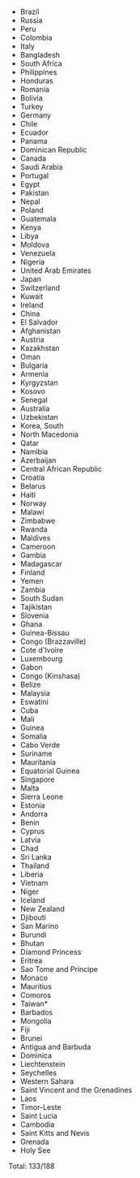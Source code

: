 * Brazil
* Russia
* Peru
* Colombia
* Italy
* Bangladesh
* South Africa
* Philippines
* Honduras
* Romania
* Bolivia
* Turkey
* Germany
* Chile
* Ecuador
* Panama
* Dominican Republic
* Canada
* Saudi Arabia
* Portugal
* Egypt
* Pakistan
* Nepal
* Poland
* Guatemala
* Kenya
* Libya
* Moldova
* Venezuela
* Nigeria
* United Arab Emirates
* Japan
* Switzerland
* Kuwait
* Ireland
* China
* El Salvador
* Afghanistan
* Austria
* Kazakhstan
* Oman
* Bulgaria
* Armenia
* Kyrgyzstan
* Kosovo
* Senegal
* Australia
* Uzbekistan
* Korea, South
* North Macedonia
* Qatar
* Namibia
* Azerbaijan
* Central African Republic
* Croatia
* Belarus
* Haiti
* Norway
* Malawi
* Zimbabwe
* Rwanda
* Maldives
* Cameroon
* Gambia
* Madagascar
* Finland
* Yemen
* Zambia
* South Sudan
* Tajikistan
* Slovenia
* Ghana
* Guinea-Bissau
* Congo (Brazzaville)
* Cote d'Ivoire
* Luxembourg
* Gabon
* Congo (Kinshasa)
* Belize
* Malaysia
* Eswatini
* Cuba
* Mali
* Guinea
* Somalia
* Cabo Verde
* Suriname
* Mauritania
* Equatorial Guinea
* Singapore
* Malta
* Sierra Leone
* Estonia
* Andorra
* Benin
* Cyprus
* Latvia
* Chad
* Sri Lanka
* Thailand
* Liberia
* Vietnam
* Niger
* Iceland
* New Zealand
* Djibouti
* San Marino
* Burundi
* Bhutan
* Diamond Princess
* Eritrea
* Sao Tome and Principe
* Monaco
* Mauritius
* Comoros
* Taiwan*
* Barbados
* Mongolia
* Fiji
* Brunei
* Antigua and Barbuda
* Dominica
* Liechtenstein
* Seychelles
* Western Sahara
* Saint Vincent and the Grenadines
* Laos
* Timor-Leste
* Saint Lucia
* Cambodia
* Saint Kitts and Nevis
* Grenada
* Holy See

Total: 133/188